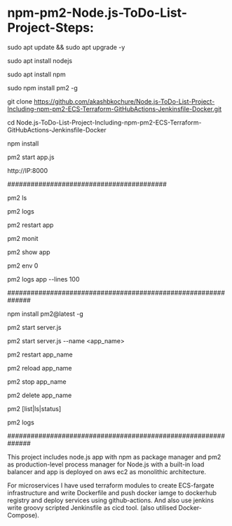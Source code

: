 # npm-pm2-Node.js-ToDo-List-Project-Steps:


sudo apt update && sudo apt upgrade -y

sudo apt install nodejs

sudo apt install npm

sudo npm install pm2 -g

git clone https://github.com/akashbkochure/Node.js-ToDo-List-Project-Including-npm-pm2-ECS-Terraform-GitHubActions-Jenkinsfile-Docker.git

cd Node.js-ToDo-List-Project-Including-npm-pm2-ECS-Terraform-GitHubActions-Jenkinsfile-Docker

npm install

pm2 start app.js

http://IP:8000

#########################################

pm2 ls

pm2 logs

pm2 restart app

pm2 monit

pm2 show app

pm2 env 0

pm2 logs app --lines 100

##############################################################

npm install pm2@latest -g

pm2 start server.js

pm2 start server.js --name <app_name>

pm2 restart app_name

pm2 reload app_name

pm2 stop app_name

pm2 delete app_name

pm2 [list|ls|status]

pm2 logs

##############################################################

This project includes node.js app with npm as package manager and pm2 as production-level process manager for Node.js with a built-in load balancer and app is deployed on aws ec2 as monolithic architecture. 

For microservices I have used terraform modules to create ECS-fargate infrastructure and write Dockerfile and push docker iamge to dockerhub registry and deploy services using github-actions. And also use jenkins write groovy scripted Jenkinsfile as cicd tool. (also utilised Docker-Compose).





